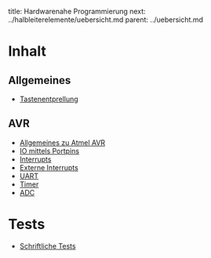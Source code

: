 title: Hardwarenahe Programmierung
next: ../halbleiterelemente/uebersicht.md
parent: ../uebersicht.md

# Inhalt
## Allgemeines
* [Tastenentprellung]({filename}tastenentprellung.md)

## AVR
* [Allgemeines zu Atmel AVR]({filename}avr_allgemein.md)
* [IO mittels Portpins]({filename}avr_port_io.md)
* [Interrupts]({filename}avr_interrupts.md)
* [Externe Interrupts]({filename}avr_externer_interrupt.md)
* [UART]({filename}avr_uart.md)
* [Timer]({filename}avr_timer.md)
* [ADC]({filename}avr_adc.md)

# Tests
* [Schriftliche Tests]({filename}test_hardwarenahe_programmierung.md)
